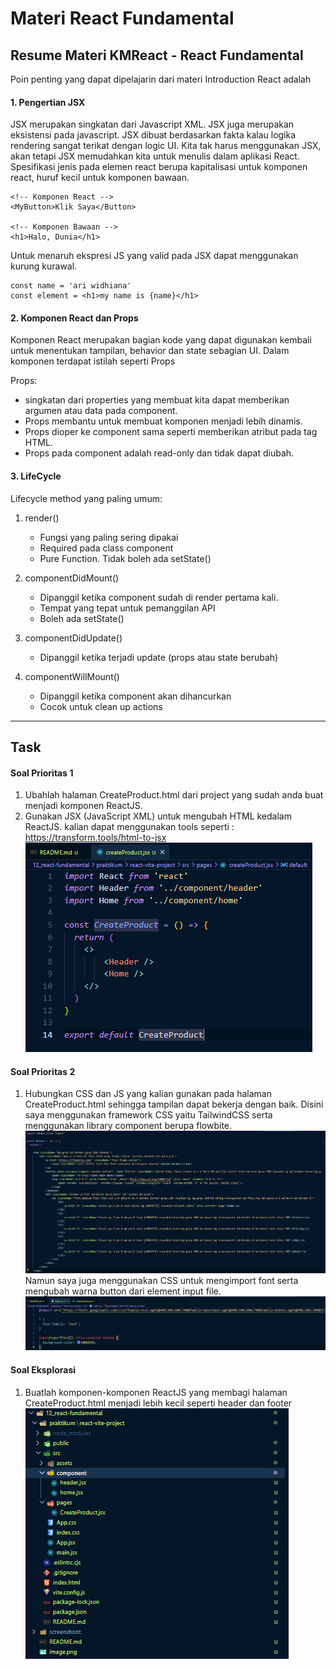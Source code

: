 # Materi React Fundamental

## Resume Materi KMReact - React Fundamental

Poin penting yang dapat dipelajarin dari materi Introduction React adalah

#### 1. Pengertian JSX

JSX merupakan singkatan dari Javascript XML. JSX juga merupakan eksistensi pada javascript. JSX dibuat berdasarkan fakta kalau logika rendering sangat terikat dengan logic UI. Kita tak harus menggunakan JSX, akan tetapi JSX memudahkan kita untuk menulis dalam aplikasi React.
Spesifikasi jenis pada elemen react berupa kapitalisasi untuk komponen react, huruf kecil untuk komponen bawaan.

```
<!-- Komponen React -->
<MyButton>Klik Saya</Button>

<!-- Komponen Bawaan -->
<h1>Halo, Dunia</h1>
```

Untuk menaruh ekspresi JS yang valid pada JSX dapat menggunakan kurung kurawal.

```
const name = 'ari widhiana'
const element = <h1>my name is {name}</h1>
```

#### 2. Komponen React dan Props

Komponen React merupakan bagian kode yang dapat digunakan kembali untuk menentukan tampilan, behavior dan state sebagian UI. Dalam komponen terdapat istilah seperti Props

Props:

- singkatan dari properties yang membuat kita dapat memberikan argumen atau data pada component.
- Props membantu untuk membuat komponen menjadi lebih dinamis.
- Props dioper ke component sama seperti memberikan atribut pada tag HTML.
- Props pada component adalah read-only dan tidak dapat diubah.

#### 3. LifeCycle

Lifecycle method yang paling umum:

1. render()

   - Fungsi yang paling sering dipakai
   - Required pada class component
   - Pure Function. Tidak boleh ada setState()

2. componentDidMount()

   - Dipanggil ketika component sudah di render pertama kali.
   - Tempat yang tepat untuk pemanggilan API
   - Boleh ada setState()

3. componentDidUpdate()

   - Dipanggil ketika terjadi update (props atau state berubah)

4. componentWillMount()
   - Dipanggil ketika component akan dihancurkan
   - Cocok untuk clean up actions

---

## Task

#### Soal Prioritas 1

1. Ubahlah halaman CreateProduct.html dari project yang sudah anda buat menjadi komponen ReactJS.
2. Gunakan JSX (JavaScript XML) untuk mengubah HTML kedalam ReactJS. kalian dapat menggunakan tools seperti : https://transform.tools/html-to-jsx
   ![createProduct.html to createProduct.jsx](./screenshoot/create-product-jsx.png)

#### Soal Prioritas 2

1. Hubungkan CSS dan JS yang kalian gunakan pada halaman CreateProduct.html sehingga tampilan dapat bekerja dengan baik.
   Disini saya menggunakan framework CSS yaitu TailwindCSS serta menggunakan library component berupa flowbite.<br>
   ![Tailwind](./screenshoot/tailwind-css.png)
   Namun saya juga menggunakan CSS untuk mengimport font serta mengubah warna button dari element input file.<br>
   ![Import CSS](./screenshoot/import-css.png)

#### Soal Eksplorasi

1. Buatlah komponen-komponen ReactJS yang membagi halaman CreateProduct.html menjadi lebih kecil seperti header dan footer
   ![Components](./screenshoot/components.png)
